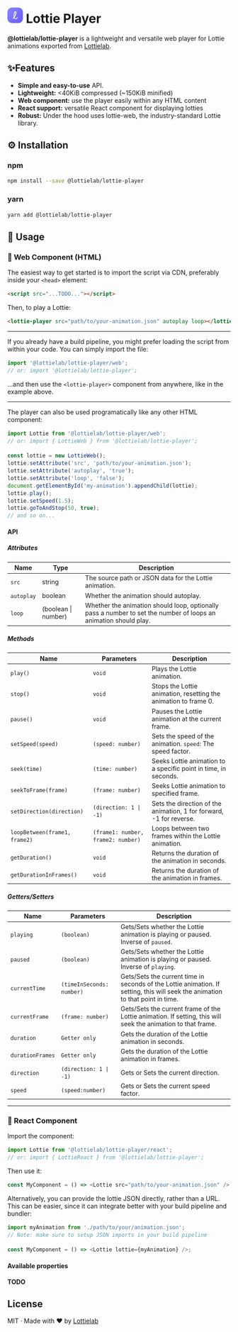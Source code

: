 # <img alt="Lottielab" src="lottielab.png" width="35"> Lottie Player

**@lottielab/lottie-player** is a lightweight and versatile web player for Lottie
animations exported from [Lottielab](https://lottielab.com).

## ✨Features

- **Simple and easy-to-use** API.
- **Lightweight:** <40KiB compressed (~150KiB minified)
- **Web component:** use the player easily within any HTML content
- **React support:** versatile React component for displaying lotties
- **Robust:** Under the hood uses lottie-web, the industry-standard Lottie
  library.

## ⚙️ Installation

### npm

```bash
npm install --save @lottielab/lottie-player
```

### yarn

```bash
yarn add @lottielab/lottie-player
```

## 📜 Usage

### 🔵 Web Component (HTML)

The easiest way to get started is to import the script via CDN, preferably inside
your `<head>` element:

```html
<script src="...TODO..."></script>
```

Then, to play a Lottie:

```html
<lottie-player src="path/to/your-animation.json" autoplay loop></lottie-player>
```

---

If you already have a build pipeline, you might prefer loading the script from
within your code. You can simply import the file:

```javascript
import '@lottielab/lottie-player/web';
// or: import '@lottielab/lottie-player';
```

...and then use the `<lottie-player>` component from anywhere, like in the
example above.

---

The player can also be used programatically like any other HTML component:

```javascript
import Lottie from '@lottielab/lottie-player/web';
// or: import { LottieWeb } from '@lottielab/lottie-player';

const lottie = new LottieWeb();
lottie.setAttribute('src', 'path/to/your-animation.json');
lottie.setAttribute('autoplay', 'true');
lottie.setAttribute('loop', 'false');
document.getElementById('my-animation').appendChild(lottie);
lottie.play();
lottie.setSpeed(1.5);
lottie.goToAndStop(50, true);
// and so on...
```

#### API

##### Attributes

| Name | Type | Description |
| --- | --- | --- |
| `src`      | string  | The source path or JSON data for the Lottie animation. |
| `autoplay` | boolean | Whether the animation should autoplay.                 |
| `loop`     | (boolean  \| number) | Whether the animation should loop, optionally pass a number to set the number of loops an animation should play. |

##### Methods

| Name | Parameters | Description |
| ---- | ---------- | ----------- |
| `play()` | `void` | Plays the Lottie animation. |
| `stop()` | `void` | Stops the Lottie animation, resetting the animation to frame 0. |
| `pause()` | `void` | Pauses the Lottie animation at the current frame. |
| `setSpeed(speed)` | `(speed: number)` | Sets the speed of the animation. `speed`: The speed factor. |
| `seek(time)` | `(time: number)` | Seeks Lottie animation to a specific point in time, in seconds. |
| `seekToFrame(frame)` | `(frame: number)` | Seeks Lottie animation to specified frame. |
| `setDirection(direction)` | `(direction: 1 \| -1)` | Sets the direction of the animation, 1 for forward, -1 for reverse. |
| `loopBetween(frame1, frame2)` | `(frame1: number, frame2: number)` | Loops between two frames within the Lottie animation. |
| `getDuration()` | `void` | Returns the duration of the animation in seconds. |
| `getDurationInFrames()` | `void` | Returns the duration of the animation in frames. |

##### Getters/Setters

| Name | Parameters | Description |
| ---- | ---------- | ----------- |
| `playing` | `(boolean)` | Gets/Sets whether the Lottie animation is playing or paused. Inverse of `paused`. |
| `paused` | `(boolean)`| Gets/Sets whether the Lottie animation is playing or paused. Inverse of `playing`. |
| `currentTime` | `(timeInSeconds: number)`| Gets/Sets the current time in seconds of the Lottie animation. If setting, this will seek the animation to that point in time. |
| `currentFrame` | `(frame: number)` | Gets/Sets the current frame of the Lottie animation. If setting, this will seek the animation to that frame. |
| `duration` | `Getter only` | Gets the duration of the Lottie animation in seconds. |
| `durationFrames` | `Getter only`| Gets the duration of the Lottie animation in frames. |
| `direction` | `(direction: 1 \| -1)`| Gets or Sets the current direction. |
| `speed` | `(speed:number)`| Gets or Sets the current speed factor. |

---

### 🔵 React Component

Import the component:

```javascript
import Lottie from '@lottielab/lottie-player/react';
// or: import { LottieReact } from '@lottielab/lottie-player';
```

Then use it:

```javascript
const MyComponent = () => <Lottie src="path/to/your-animation.json" />;
```

Alternatively, you can provide the lottie JSON directly, rather than a URL. This
can be easier, since it can integrate better with your build pipeline and
bundler:

```javascript
import myAnimation from './path/to/your/animation.json';
// Note: make sure to setup JSON imports in your build pipeline

const MyComponent = () => <Lottie lottie={myAnimation} />;
```

#### Available properties

**TODO**

## License

MIT · Made with ❤️ by [Lottielab](https://lottielab.com)
